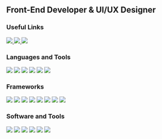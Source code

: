 <h2 align="left"> Front-End Developer & UI/UX Designer </h2>


<h3 align="left"> Useful Links </h3>
<p align="left">
  <a href="https://github.com/dbaclao">
    <img src="https://img.shields.io/badge/github-%23121011.svg?style=for-the-badge&logo=github&logoColor=white&strokeWidth=1"/>
  </a>
  <a href="https://www.behance.net/yelouuuu">
    <img style="cursor-pointer: default" src="https://img.shields.io/badge/Behance-%23121011.svg?style=for-the-badge&logo=behance&logoColor=white"/>
  </a>
  <a href="https://dribbble.com/yelouuuu">
    <img src="https://img.shields.io/badge/Dribbble-%23121011.svg?style=for-the-badge&logo=dribbble&logoColor=white"/>
  </a>
</p>


<h3 align="left"> Languages and Tools	 </h3>
<p align="left">
    <img src="https://img.shields.io/badge/HTML5-%23121011.svg?style=for-the-badge&logo=html5&logoColor=white"/>
    <img src="https://img.shields.io/badge/CSS3-%23121011.svg?style=for-the-badge&logo=css3&logoColor=white"/>
    <img src="https://img.shields.io/badge/Javascript-%23121011.svg?style=for-the-badge&logo=javascript&logoColor=white"/>
    <img src="https://img.shields.io/badge/TypeScript-%23121011.svg?style=for-the-badge&logo=TypeScript&logoColor=white"/>
    <img src="https://img.shields.io/badge/NodeJS-%23121011.svg?style=for-the-badge&logo=node.js&logoColor=white"/>
    <img src="https://img.shields.io/badge/PHP-%23121011.svg?style=for-the-badge&logo=php&logoColor=white"/>
</p>

<h3 align="left"> Frameworks	 </h3>
<p align="left">
    <img src="https://img.shields.io/badge/Angular-%23121011.svg?style=for-the-badge&logo=Angular&logoColor=white"/>
    <img src="https://img.shields.io/badge/React-%23121011.svg?style=for-the-badge&logo=React&logoColor=white"/>
    <img src="https://img.shields.io/badge/NestJS-%23121011.svg?style=for-the-badge&logo=NestJS&logoColor=white"/>
    <img src="https://img.shields.io/badge/Express.js-%23121011.svg?style=for-the-badge&logo=Express&logoColor=white"/>
    <img src="https://img.shields.io/badge/MongoDB-%23121011.svg?style=for-the-badge&logo=MongoDB&logoColor=white"/>
    <img src="https://img.shields.io/badge/MySQL-%23121011.svg?style=for-the-badge&logo=MySQL&logoColor=white"/>
    <img src="https://img.shields.io/badge/TailwindCSS-%23121011.svg?style=for-the-badge&logo=Tailwind-css&logoColor=white"/>
    <img src="https://img.shields.io/badge/Bootstrap-%23121011.svg?style=for-the-badge&logo=Bootstrap&logoColor=white"/>
</p>

<h3 align="left"> Software and Tools </h3>
<p align="left">
    <img src="https://img.shields.io/badge/Figma-%23121011.svg?style=for-the-badge&logo=Figma&logoColor=white"/>
    <img src="https://img.shields.io/badge/Adobe XD-%23121011.svg?style=for-the-badge&logo=Adobe%20XD&logoColor=white"/>
    <img src="https://img.shields.io/badge/Adobe Photoshop-%23121011.svg?style=for-the-badge&logo=adobe%20photoshop&logoColor=white"/>
    <img src="https://img.shields.io/badge/Adobe Illustrator-%23121011.svg?style=for-the-badge&logo=adobe%20illustrator&logoColor=white"/>
    <img src="https://img.shields.io/badge/Adobe Premiere Pro-%23121011.svg?style=for-the-badge&logo=Adobe%20Premiere%20Pro&logoColor=white"/>
    <img src="https://img.shields.io/badge/Adobe After Effects-%23121011.svg?style=for-the-badge&logo=Adobe%20After%20Effects&logoColor=white"/>
</p>
